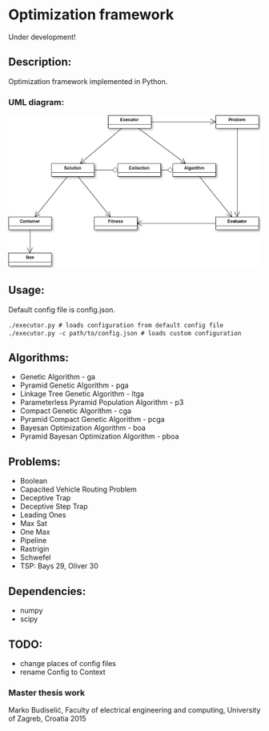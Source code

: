 # Optimization framework

Under development!

## Description:

Optimization framework implemented in Python.

### UML diagram:
![optframe logo](/docs/optframe.png)

## Usage:

Default config file is config.json.

```
./executor.py # loads configuration from default config file
./executor.py -c path/to/config.json # loads custom configuration
```

## Algorithms: 

* Genetic Algorithm - ga
* Pyramid Genetic Algorithm - pga
* Linkage Tree Genetic Algorithm - ltga
* Parameterless Pyramid Population Algorithm - p3
* Compact Genetic Algorithm - cga
* Pyramid Compact Genetic Algorithm - pcga
* Bayesan Optimization Algorithm - boa
* Pyramid Bayesan Optimization Algorithm - pboa

## Problems:

* Boolean
* Capacited Vehicle Routing Problem
* Deceptive Trap
* Deceptive Step Trap
* Leading Ones
* Max Sat
* One Max
* Pipeline
* Rastrigin
* Schwefel
* TSP: Bays 29, Oliver 30

## Dependencies:

* numpy
* scipy

## TODO:

* change places of config files
* rename Config to Context

### Master thesis work

Marko Budiselić, Faculty of electrical engineering and computing, University of Zagreb, Croatia 2015
